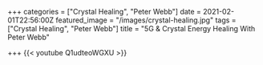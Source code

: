 +++
categories = ["Crystal Healing", "Peter Webb"]
date = 2021-02-01T22:56:00Z
featured_image = "/images/crystal-healing.jpg"
tags = ["Crystal Healing", "Peter Webb"]
title = "5G & Crystal Energy Healing With Peter Webb"

+++
{{< youtube Q1udteoWGXU >}}